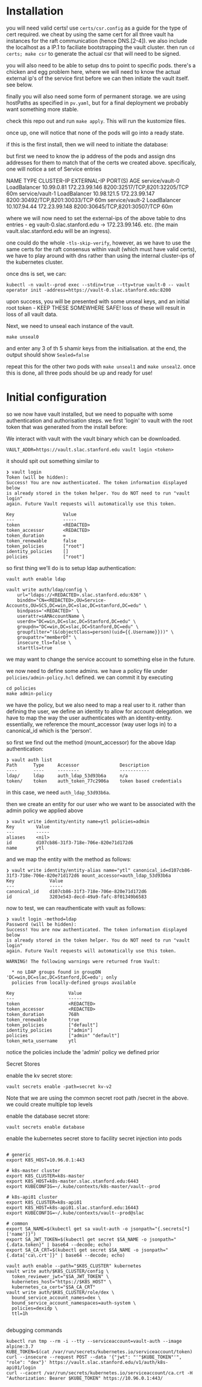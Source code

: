 

Installation
===

you will need valid certs! use `certs/csr.config` as a guide for the type of cert required. we cheat by using the same cert for all three vault ha instances for the raft communication (hence DNS.[2-4]). we also include the localhost as a IP.1 to faciliate bootstrapping the vault cluster. then run `cd certs; make csr` to generate the actual csr that will need to be signed.

you will also need to be able to setup dns to point to specific pods. there's a chicken and egg problem here, where we will need to know the actual external ip's of the service first before we can then initiate the vault itself. see below.

finally you will also need some form of permanent storage. we are using hostPaths as specified in `pv.yaml`, but for a final deployment we probably want something more stable.


check this repo out and run `make apply`. This will run the kustomize files.


once up, one will notice that none of the pods will go into a ready state.

if this is the first install, then we will need to initiate the database:

but first we need to know the ip address of the pods and assign dns addresses for them to match that of the certs we created above. specificaly, one will notice a set of Service entries

NAME                     TYPE           CLUSTER-IP       EXTERNAL-IP     PORT(S)                         AGE
service/vault-0          LoadBalancer   10.99.0.81       172.23.99.146   8200:32517/TCP,8201:32205/TCP   60m
service/vault-1          LoadBalancer   10.98.121.5      172.23.99.147   8200:30492/TCP,8201:30033/TCP   60m
service/vault-2          LoadBalancer   10.107.94.44     172.23.99.148   8200:30645/TCP,8201:30507/TCP   60m

where we will now need to set the external-ips of the above table to dns entries - eg vault-0.slac.stanford.edu -> 172.23.99.146. etc. (the main vault.slac.stanford.edu will be an ingress).

one could do the whole `-tls-skip-verify`, however, as we have to use the same certs for the raft consensus within vault (which must have valid certs), we have to play around with dns rather than using the internal cluster-ips of the kubernetes cluster.

once dns is set, we can:

`kubectl -n vault--prod exec --stdin=true --tty=true vault-0 -- vault operator init -address=https://vault-0.slac.stanford.edu:8200`

upon success, you will be presented with some unseal keys, and an initial root token - KEEP THESE SOMEWHERE SAFE! loss of these will result in loss of all vault data.

Next, we need to unseal each instance of the vault.

`make unseal0`

and enter any 3 of th 5 shamir keys from the initialisation. at the end, the output should show `Sealed=false`

repeat this for the other two pods with `make unseal1` and `make unseal2`. once this is done, all three pods should be up and ready for use!


Initial configuration
===

so we now have vault installed, but we need to popualte with some authentication and authorisation steps. we first 'login' to vault with the root token that was generated from the install before:

We interact with vault with the vault binary which can be downloaded.

`VAULT_ADDR=https://vault.slac.stanford.edu vault login <token>`

it should spit out something similar to 

```
❯ vault login
Token (will be hidden):
Success! You are now authenticated. The token information displayed below
is already stored in the token helper. You do NOT need to run "vault login"
again. Future Vault requests will automatically use this token.

Key                  Value
---                  -----
token                <REDACTED>
token_accessor       <REDACTED>
token_duration       ∞
token_renewable      false
token_policies       ["root"]
identity_policies    []
policies             ["root"]
```

so first thing we'll do is to setup ldap authentication:

`vault auth enable ldap`
```
vault write auth/ldap/config \
    url="ldaps://<REDACTED>.slac.stanford.edu:636" \
    binddn="CN=<REDACTED>,OU=Service-Accounts,OU=SCS,DC=win,DC=slac,DC=stanford,DC=edu" \
    bindpass='<REDACTED>' \
    userattr=sAMAccountName \
    userdn="DC=win,DC=slac,DC=Stanford,DC=edu" \
    groupdn="DC=win,DC=slac,DC=Stanford,DC=edu" \
    groupfilter="(&(objectClass=person)(uid={{.Username}}))" \
    groupattr="memberOf" \
    insecure_tls=false \
    starttls=true
```

we may want to change the service account to something else in the future.

we now need to define some admins. we have a policy file under `policies/admin-policy.hcl` defined. we can commit it by executing

```
cd policies
make admin-policy
```

we have the policy, but we also need to map a real user to it. rather than defining the user, we define an identity to allow for account delegation. we have to map the way the user authenticates with an identity-entity. essentially, we reference the mount_accessor (way user logs in) to a canonical_id which is the 'person'.

so first we find out the method (mount_accessor) for the above ldap authentication:

```
❯ vault auth list
Path      Type     Accessor               Description
----      ----     --------               -----------
ldap/     ldap     auth_ldap_53d93b6a     n/a
token/    token    auth_token_77c2906a    token based credentials
```
in this case, we need `auth_ldap_53d93b6a`.

then we create an entity for our user who we want to be associated with the admin policy we applied above

```
❯ vault write identity/entity name=ytl policies=admin
Key        Value
---        -----
aliases    <nil>
id         d107cb86-31f3-718e-706e-820e71d172d6
name       ytl
```

and we map the entity with the method as follows:

```
❯ vault write identity/entity-alias name="ytl" canonical_id=d107cb86-31f3-718e-706e-820e71d172d6 mount_accessor=auth_ldap_53d93b6a
Key             Value
---             -----
canonical_id    d107cb86-31f3-718e-706e-820e71d172d6
id              3203e543-decd-49a9-fafc-8f01349b6583
```

now to test, we can reauthenticate with vault as follows:

```
❯ vault login -method=ldap
Password (will be hidden):
Success! You are now authenticated. The token information displayed below
is already stored in the token helper. You do NOT need to run "vault login"
again. Future Vault requests will automatically use this token.

WARNING! The following warnings were returned from Vault:

  * no LDAP groups found in groupDN 'DC=win,DC=slac,DC=Stanford,DC=edu'; only
  policies from locally-defined groups available

Key                    Value
---                    -----
token                  <REDACTED>
token_accessor         <REDACTED>
token_duration         768h
token_renewable        true
token_policies         ["default"]
identity_policies      ["admin"]
policies               ["admin" "default"]
token_meta_username    ytl
```

notice the policies include the 'admin' policy we defined prior


Secret Stores

enable the kv secret store:

```
vault secrets enable -path=secret kv-v2
```

Note that we are using the common secret root path /secret in the above. we could create multiple top levels

enable the database secret store:

```
vault secrets enable database
```

enable the kubernetes secret store to facility secret injection into pods

```

# generic
export K8S_HOST=10.96.0.1:443

# k8s-master cluster
export K8S_CLUSTER=k8s-master
export K8S_HOST=k8s-master.slac.stanford.edu:6443
export KUBECONFIG=~/.kube/contexts/k8s-master/vault--prod

# k8s-api01 cluster
export K8S_CLUSTER=k8s-api01
export K8S_HOST=k8s-api01.slac.stanford.edu:16443
export KUBECONFIG=~/.kube/contexts/vault--prod@slac

# common
export SA_NAME=$(kubectl get sa vault-auth -o jsonpath="{.secrets[*]['name']}")
export SA_JWT_TOKEN=$(kubectl get secret $SA_NAME -o jsonpath="{.data.token}" | base64 --decode; echo)
export SA_CA_CRT=$(kubectl get secret $SA_NAME -o jsonpath="{.data['ca\.crt']}" | base64 --decode; echo)

vault auth enable --path="$K8S_CLUSTER" kubernetes
vault write auth/$K8S_CLUSTER/config \
  token_reviewer_jwt="$SA_JWT_TOKEN" \
  kubernetes_host="https://$K8S_HOST" \
  kubernetes_ca_cert="$SA_CA_CRT"
vault write auth/$K8S_CLUSTER/role/dex \
  bound_service_account_names=dex \
  bound_service_account_namespaces=auth-system \
  policies=dexidp \
  ttl=1h


```

debugging commands
```
kubectl run tmp --rm -i --tty --serviceaccount=vault-auth --image alpine:3.7
KUBE_TOKEN=$(cat /var/run/secrets/kubernetes.io/serviceaccount/token)
curl --insecure --request POST --data '{"jwt": "'"$KUBE_TOKEN"'", "role": "dex"}' https://vault.slac.stanford.edu/v1/auth/k8s-api01/login
curl --cacert /var/run/secrets/kubernetes.io/serviceaccount/ca.crt -H "Authorization: Bearer $KUBE_TOKEN" https://10.96.0.1:443/
```
